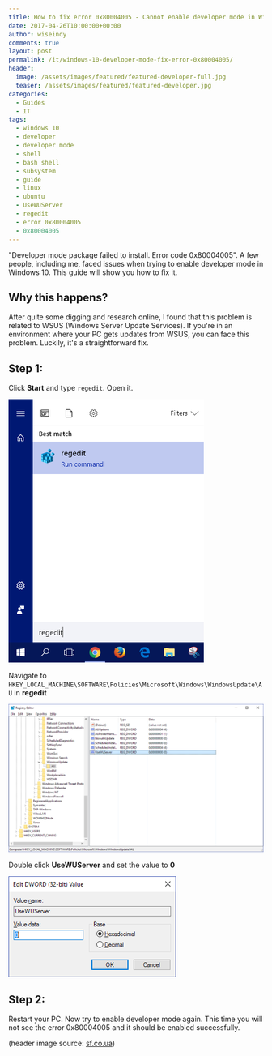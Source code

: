 ```yaml
---
title: How to fix error 0x80004005 - Cannot enable developer mode in Windows 10
date: 2017-04-26T10:00:00+00:00
author: wiseindy
comments: true
layout: post
permalink: /it/windows-10-developer-mode-fix-error-0x80004005/
header:
  image: /assets/images/featured/featured-developer-full.jpg
  teaser: /assets/images/featured/featured-developer.jpg
categories:
  - Guides
  - IT
tags:
  - windows 10
  - developer
  - developer mode
  - shell
  - bash shell
  - subsystem
  - guide
  - linux
  - ubuntu
  - UseWUServer
  - regedit
  - error 0x80004005
  - 0x80004005
---
```


"Developer mode package failed to install. Error code 0x80004005". A few people, including me, faced issues when trying to enable developer mode in Windows 10. This guide will show you how to fix it.

<!--more-->
## Why this happens?

After quite some digging and research online, I found that this problem is related to WSUS (Windows Server Update Services). If you're in an environment where your PC gets updates from WSUS, you can face this problem. Luckily, it's a straightforward fix.

## Step 1:

Click **Start** and type `regedit`. Open it.

![Click start and search for regedit](/assets/images/posts/2017-04-26-windows-10-developer-mode-fix-error-0x80004005-001.png "Click start and search for regedit")

Navigate to `HKEY_LOCAL_MACHINE\SOFTWARE\Policies\Microsoft\Windows\WindowsUpdate\AU` in **regedit**

![Navigate to key in regedit](/assets/images/posts/2017-04-26-windows-10-developer-mode-fix-error-0x80004005-002.png "Navigate to key in regedit")

Double click **UseWUServer** and set the value to **0**

![Set UseWUServer to 0](/assets/images/posts/2017-04-26-windows-10-developer-mode-fix-error-0x80004005-003.png "Set UseWUServer to 0")

## Step 2:

Restart your PC. Now try to enable developer mode again. This time you will not see the error 0x80004005 and it should be enabled successfully.

(header image source: [sf.co.ua](http://sf.co.ua/id169202))
